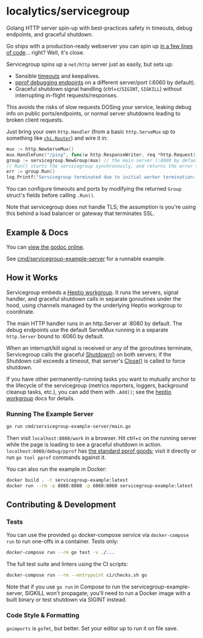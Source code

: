 # localytics/servicegroup

Golang HTTP server spin-up with best-practices safety in timeouts, debug endpoints, and graceful shutdown.

Go ships with a production-ready webserver you can spin up [in a few lines of code](https://youtu.be/rFejpH_tAHM?t=1328)… right? Well, it's close.

Servicegroup spins up a `net/http` server just as easily, but sets up:

* Sensible [timeouts](https://blog.cloudflare.com/the-complete-guide-to-golang-net-http-timeouts/) and keepalives.
* [pprof debugging endpoints](https://golang.org/pkg/net/http/pprof/) on a different server/port (:6060 by default).
* Graceful shutdown signal handling (ctrl+c/`SIGINT`, `SIGKILL`) without interrupting in-flight requests/responses.

This avoids the risks of slow requests DOSing your service, leaking debug info on public ports/endpoints, or normal server shutdowns leading to broken client requests.

Just bring your own `http.Handler` (from a basic `http.ServeMux` up to something like [`chi.Router`](https://github.com/go-chi/chi)) and wire it in:

```go
mux := http.NewServeMux()
mux.HandleFunc("/ping", func(w http.ResponseWriter, req *http.Request) {fmt.Fprintf(w, "pong")}) 
group := servicegroup.NewGroup(mux) // the main server (:8080 by default) binds to the handler/mux passed in here
// Run() starts the servicegroup synchronously, and returns the error that terminated the group when it shuts down.
err := group.Run()
log.Printf("Servicegroup terminated due to initial worker termination: %s", err)
```

You can configure timeouts and ports by modifying the returned `Group` struct's fields before calling `.Run()`.

Note that servicegroup does not handle TLS; the assumption is you're using this behind a load balancer or gateway that terminates SSL.

## Example & Docs

You can [view the godoc online](https://godoc.org/github.com/localytics/servicegroup).

See [cmd/servicegroup-example-server](https://github.com/localytics/servicegroup/tree/master/cmd/servicegroup-example-server/main.go) for a runnable example. 
  
## How it Works

Servicegroup embeds a [Heptio workgroup](https://github.com/heptio/workgroup). It runs the servers, signal handler, and graceful shutdown calls in separate goroutines under the hood, using channels managed by the underlying Heptio workgroup to coordinate.
 
The main HTTP handler runs in an http.Server at :8080 by default. The debug endpoints use the default ServeMux running in a separate `http.Server` bound to :6060 by default.

When an interrupt/kill signal is received or any of the goroutines terminate, Servicegroup calls the graceful [Shutdown()](https://golang.org/pkg/net/http/#Server.Shutdown) on both servers; if the Shutdown call exceeds a timeout, that server's [Close()](https://golang.org/pkg/net/http/#Server.Close) is called to force shutdown.

If you have other permanently-running tasks you want to mutually anchor to the lifecycle of the servicegroup (metrics reporters, loggers, background cleanup tasks, etc.), you can add them with `.Add()`; see the [heptio workgroup](https://github.com/heptio/workgroup) docs for details. 

### Running The Example Server

```bash
go run cmd/servicegroup-example-server/main.go
```

Then visit `localhost:8080/work` in a browser. Hit ctrl+c on the running server while the page is loading to see a graceful shutdown in action.
`localhost:6060/debug/pprof` has [the standard pprof goods](https://matoski.com/article/golang-profiling-flamegraphs/); visit it directly or run `go tool pprof` commands against it.

You can also run the example in Docker:

```bash
docker build . -t servicegroup-example:latest
docker run --rm -p 8080:8080 -p 6060:6060 servicegroup-example:latest
```

## Contributing & Development

### Tests

You can use the provided `go` docker-compose service via `docker-compose run` to run one-offs in a container.
Tests only:

```bash
docker-compose run --rm go test -v ./...
```

The full test suite and linters using the CI scripts:

```bash
docker-compose run --rm --entrypoint ci/checks.sh go
```

Note that if you use `go run` in Compose to run the servicegroup-example-server, SIGKILL won't propagate; you'll need to run a Docker image with a built binary or test shutdown via SIGINT instead.

### Code Style & Formatting

`goimports` is `gofmt`, but better. Set your editor up to run it on file save.
